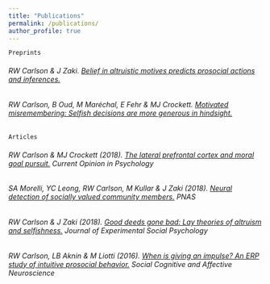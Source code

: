 ```yaml
---
title: "Publications"
permalink: /publications/
author_profile: true
---
```

`Preprints`  
  
 ###### RW Carlson & J Zaki. [Belief in altruistic motives predicts prosocial actions and inferences.](https://carlsonrw.github.io/_pages/belief_altMotives.pdf)  
  
###### RW Carlson, B Oud, M Maréchal, E Fehr & MJ Crockett. [Motivated misremembering: Selfish decisions are more generous in hindsight.](https://www.researchgate.net/profile/Ryan_Carlson4/publication/330574904_Motivated_misremembering_selfish_decisions_are_more_generous_in_hindsight/links/5c4c87a9458515a4c7424ba6/Motivated-misremembering-selfish-decisions-are-more-generous-in-hindsight.pdf)  

  
  
`Articles` 
 
###### RW Carlson & MJ Crockett (2018). [The lateral prefrontal cortex and moral goal pursuit.](https://static1.squarespace.com/static/538ca3ade4b090f9ef331978/t/5bc8db67e5e5f0da97432b84/1539890024330/1-s2.0-S2352250X18300034-main.pdf) *Current Opinion in Psychology*  

###### SA Morelli, YC Leong, RW Carlson, M Kullar & J Zaki (2018).  [Neural detection of socially valued community members.](http://ssnl.stanford.edu/sites/default/files/pdf/Morelli%20et%20al_in%20press_PNAS.pdf?width=85%&height=85%&iframe=true) *PNAS*
 
###### RW Carlson & J Zaki (2018). [Good deeds gone bad: Lay theories of altruism and selfishness.](http://ssnl.stanford.edu/sites/default/files/pdf/carlsonZaki_layTheories_inpress_0.pdf?width=85%&height=85%&iframe=true) *Journal of Experimental Social Psychology*

###### RW Carlson, LB Aknin & M Liotti (2016). [When is giving an impulse? An ERP study of intuitive prosocial behavior.](https://academic.oup.com/scan/article/11/7/1121/1753464) *Social Cognitive and Affective Neuroscience*









